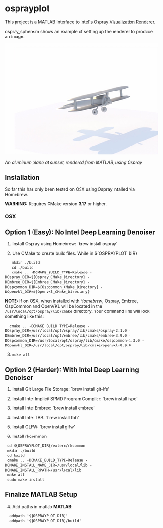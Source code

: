 # osprayplot
This project is a MATLAB Interface to [Intel's Ospray Visualization Renderer](https://www.ospray.org). 

ospray_sphere.m shows an example of setting up the renderer to produce an image.

![Plane](./images/sunset_plane.jpg)

*An aluminum plane at sunset, rendered from MATLAB, using Ospray*

## Installation
So far this has only been tested on OSX using Ospray intalled via Homebrew.

**WARNING:** Requires CMake version **3.17** or higher.

### OSX

## Option 1 (Easy): No Intel Deep Learning Denoiser

  1. Install Ospray using Homebrew: `brew install ospray'
  
  2. Use CMake to create build files. While in ${OSPRAYPLOT_DIR}

  ```
     mkdir ./build
     cd ./build
     cmake .. -DCMAKE_BUILD_TYPE=Release -DOspray_DIR=${Ospray_CMake_Directory} -DEmbree_DIR=${Embree_CMake_Directory} -DOspcommon_DIR=${Ospcommon_CMake_Directory} -DOpenvkl_DIR=${Openvkl_CMake_Directory}
  ```
  **NOTE:** If on OSX, when installed with *Homebrew*, Ospray, Embree, OspCommon and OpenVKL will be located in the       `/usr/local/opt/ospray/lib/cmake` directory. Your command line will look something like this: 
  ```
    cmake .. -DCMAKE_BUILD_TYPE=Release -DOspray_DIR=/usr/local/opt/ospray/lib/cmake/ospray-2.1.0 -DEmbree_DIR=/usr/local/opt/embree/lib/cmake/embree-3.9.0 -DOspcommon_DIR=/usr/local/opt/ospray/lib/cmake/ospcommon-1.3.0 -DOpenvkl_DIR=/usr/local/opt/ospray/lib/cmake/openvkl-0.9.0
  ```
    
  3. `make all`

## Option 2 (Harder): With Intel Deep Learning Denoiser 

  1. Install Git Large File Storage: `brew install git-lfs'
  
  2. Install Intel Implicit SPMD Program Compiler: `brew install ispc'
  
  3. Install Intel Embree: `brew install embree'
  
  4. Install Intel TBB: `brew install tbb'

  5. Install GLFW: `brew install glfw'
  
  6. Install rkcommon
  
   ```
    cd ${OSPRAYPLOT_DIR}/extern/rkcommon
    mkdir ./build
    cd build
    cmake .. -DCMAKE_BUILD_TYPE=Release -DCMAKE_INSTALL_NAME_DIR=/usr/local/lib -DCMAKE_INSTALL_RPATH=/usr/local/lib
    make all
    sudo make install
   ```
    

  
## Finalize MATLAB Setup

  4. Add paths in matlab **MATLAB**:
  ```
    addpath '${OSPRAYPLOT_DIR}'
    addpath '${OSPRAYPLOT_DIR}/build'
  ```
